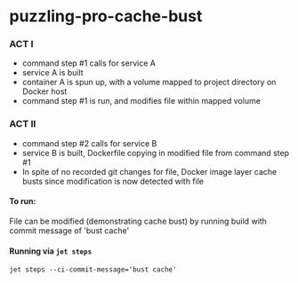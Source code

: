 # puzzling-pro-cache-bust

### ACT I

- command step #1 calls for service A
- service A is built
- container A is spun up, with a volume mapped to project directory on Docker host
- command step #1 is run, and modifies file within mapped volume

### ACT II

- command step #2 calls for service B
- service B is built, Dockerfile copying in modified file from command step #1
- In spite of no recorded git changes for file, Docker image layer cache busts since modification is now detected with file


#### To run:

File can be modified (demonstrating cache bust) by running build with commit message of 'bust cache'

#### Running via `jet steps`

```
jet steps --ci-commit-message='bust cache'
```
